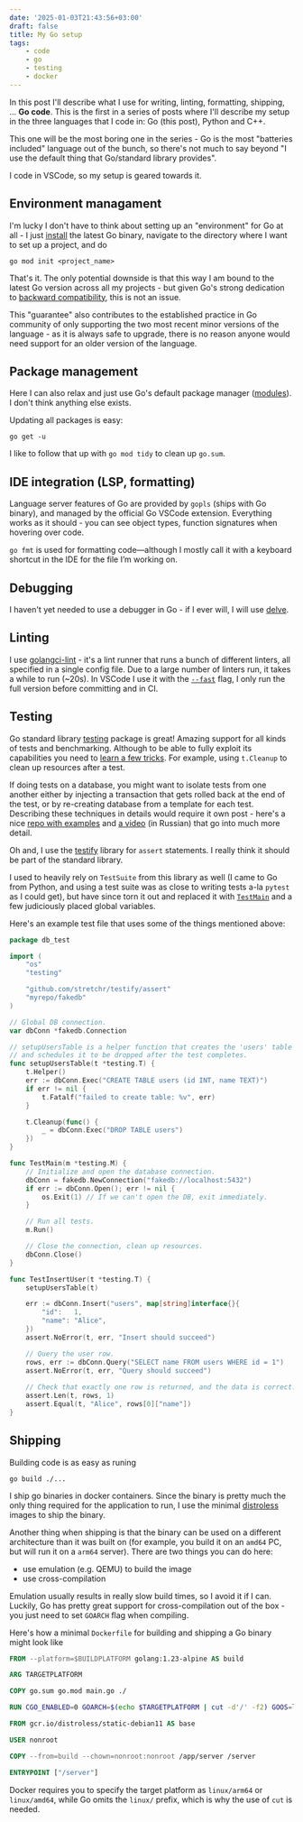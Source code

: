 ```yaml
---
date: '2025-01-03T21:43:56+03:00'
draft: false
title: My Go setup
tags: 
    - code
    - go
    - testing
    - docker
---
```


In this post I'll describe what I use for writing, linting, formatting, shipping, ... **Go code**. This is the first in a series of posts where I'll describe my setup in the three languages that I code in: Go (this post), Python and C++. 

This one will be the most boring one in the series - Go is the most "batteries included" language out of the bunch, so there's not much to say beyond "I use the default thing that Go/standard library provides".

I code in VSCode, so my setup is geared towards it.

## Environment managament

I'm lucky I don't have to think about setting up an "environment" for Go at all - I just [install](https://go.dev/doc/install) the latest Go binary, navigate to the directory where I want to set up a project, and do

```
go mod init <project_name>
```

That's it. The only potential downside is that this way I am bound to the latest Go version across all my projects - but given Go's strong dedication to [backward compatibility](https://go.dev/blog/compat), this is not an issue. 

This "guarantee" also contributes to the established practice in Go community of only supporting the two most recent minor versions of the language - as it is always safe to upgrade, there is no reason anyone would need support for an older version of the language.

## Package management

Here I can also relax and just use Go's default package manager ([modules](https://go.dev/blog/using-go-modules)). I don't think anything else exists.

Updating all packages is easy:

```
go get -u
```

I like to follow that up with `go mod tidy` to clean up `go.sum`.

## IDE integration (LSP, formatting)

Language server features of Go are provided by `gopls` (ships with Go binary), and managed by the official Go VSCode extension. Everything works as it should - you can see object types, function signatures when hovering over code.

`go fmt` is used for formatting code—although I mostly call it with a keyboard shortcut in the IDE for the file I’m working on.

## Debugging

I haven't yet needed to use a debugger in Go - if I ever will, I will use [delve](https://github.com/go-delve/delve).

## Linting

I use [golangci-lint](https://github.com/golangci/golangci-lint) - it's a lint runner that runs a bunch of different linters, all specified in a single config file. Due to a large number of linters run, it takes a while to run (~20s). In VSCode I use it with the [`--fast`](https://golangci-lint.run/welcome/integrations/#go-for-visual-studio-code) flag, I only run the full version before committing and in CI.

## Testing

Go standard library [testing](https://pkg.go.dev/testing) package is great! Amazing support for all kinds of tests and benchmarking. Although to be able to fully exploit its capabilities you need to [learn a few tricks](https://www.youtube.com/watch?v=8hQG7QlcLBk). For example, using `t.Cleanup` to clean up resources after a test. 

If doing tests on a database, you might want to isolate tests from one another either by injecting a transaction that gets rolled back at the end of the test, or by re-creating database from a template for each test. Describing these techniques in details would require it own post - here's a nice [repo with examples](https://github.com/xorcare/testing-go-code-with-postgres) and [a video](https://www.youtube.com/watch?v=NMYBSyvoUzE) (in Russian) that go into much more detail.

Oh and, I use the [testify](https://github.com/stretchr/testify) library for `assert` statements. I really think it should be part of the standard library.

I used to heavily rely on `TestSuite` from this library as well (I came to Go from Python, and using a test suite was as close to writing tests a-la `pytest` as I could get), but have since torn it out and replaced it with [`TestMain`](https://pkg.go.dev/testing#hdr-Main) and a few judiciously placed global variables.

Here's an example test file that uses some of the things mentioned above:

```go
package db_test

import (
    "os"
    "testing"

    "github.com/stretchr/testify/assert"
    "myrepo/fakedb"
)

// Global DB connection.
var dbConn *fakedb.Connection

// setupUsersTable is a helper function that creates the 'users' table
// and schedules it to be dropped after the test completes.
func setupUsersTable(t *testing.T) {
    t.Helper()
    err := dbConn.Exec("CREATE TABLE users (id INT, name TEXT)")
    if err != nil {
        t.Fatalf("failed to create table: %v", err)
    }

    t.Cleanup(func() {
        _ = dbConn.Exec("DROP TABLE users")
    })
}

func TestMain(m *testing.M) {
    // Initialize and open the database connection.
    dbConn = fakedb.NewConnection("fakedb://localhost:5432")
    if err := dbConn.Open(); err != nil {
        os.Exit(1) // If we can't open the DB, exit immediately.
    }

    // Run all tests.
    m.Run()

    // Close the connection, clean up resources.
    dbConn.Close()
}

func TestInsertUser(t *testing.T) {
    setupUsersTable(t)

    err := dbConn.Insert("users", map[string]interface{}{
        "id":   1,
        "name": "Alice",
    })
    assert.NoError(t, err, "Insert should succeed")

    // Query the user row.
    rows, err := dbConn.Query("SELECT name FROM users WHERE id = 1")
    assert.NoError(t, err, "Query should succeed")
    
    // Check that exactly one row is returned, and the data is correct.
    assert.Len(t, rows, 1)
    assert.Equal(t, "Alice", rows[0]["name"])
}
```

## Shipping

Building code is as easy as runing

```
go build ./...
```

I ship go binaries in docker containers. Since the binary is pretty much the only thing required for the application to run, I use the minimal [distroless](https://github.com/GoogleContainerTools/distroless) images to ship the binary.

Another thing when shipping is that the binary can be used on a different architecture than it was built on (for example, you build it on an `amd64` PC, but will run it on a `arm64` server). There are two things you can do here:
* use emulation (e.g. QEMU) to build the image
* use cross-compilation

Emulation usually results in really slow build times, so I avoid it if I can. Luckily, Go has pretty great support for cross-compilation out of the box - you just need to set `GOARCH` flag when compiling.

Here's how a minimal `Dockerfile` for building and shipping a Go binary might look like

```dockerfile
FROM --platform=$BUILDPLATFORM golang:1.23-alpine AS build

ARG TARGETPLATFORM

COPY go.sum go.mod main.go ./

RUN CGO_ENABLED=0 GOARCH=$(echo $TARGETPLATFORM | cut -d'/' -f2) GOOS=linux go build -o server .

FROM gcr.io/distroless/static-debian11 AS base

USER nonroot

COPY --from=build --chown=nonroot:nonroot /app/server /server

ENTRYPOINT ["/server"]
```

Docker requires you to specify the target platform as `linux/arm64` or `linux/amd64`, while Go omits the `linux/` prefix, which is why the use of `cut` is needed.
